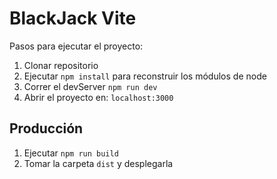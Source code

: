 # BlackJack Vite

Pasos para ejecutar el proyecto:

1. Clonar repositorio
2. Ejecutar `npm install` para reconstruir los módulos de node
3. Correr el devServer `npm run dev`
4. Abrir el proyecto en: `localhost:3000`

## Producción

1. Ejecutar `npm run build`
2. Tomar la carpeta `dist` y desplegarla
